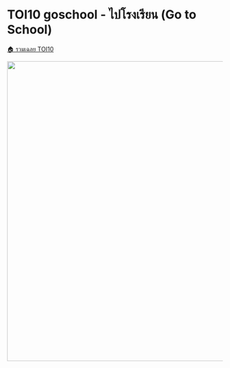 <!-- @codegen_problem begin -->
# TOI10 goschool - ไปโรงเรียน (Go to School)

[🏠 รวมเฉลย TOI10](../)

<img width="700" src="https://github.com/krist7599555/toi/assets/19445033/80c80822-7583-4bcd-a705-dae3eacdee85" />
<!-- @codegen_problem end -->
